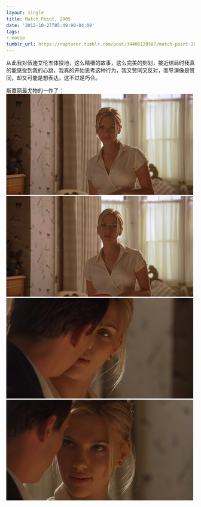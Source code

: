 ```yaml
---
layout: single
title: Match Point, 2005
date: '2012-10-27T05:49:00-04:00'
tags:
- movie
tumblr_url: https://rapturer.tumblr.com/post/34406120507/match-point-2005
---
```

从此我对伍迪艾伦五体投地，这么精细的故事，这么完美的刻划，接近结局时我真的能感受到我的心跳，我真的开始思考这种行为，我又赞同又反对，而导演像是赞同，却又可能是想表达，这不过是巧合。

斯嘉丽最尤物的一作了： ![](/assets/img/tumblr_mdf26pfmos1r0cnr9.jpg) ![](/assets/img/tumblr_mdf26uwv8b1r0cnr9.jpg) ![](/assets/img/tumblr_mdf27050qn1r0cnr9.jpg) ![](/assets/img/tumblr_mdf275bu6t1r0cnr9.jpg)

